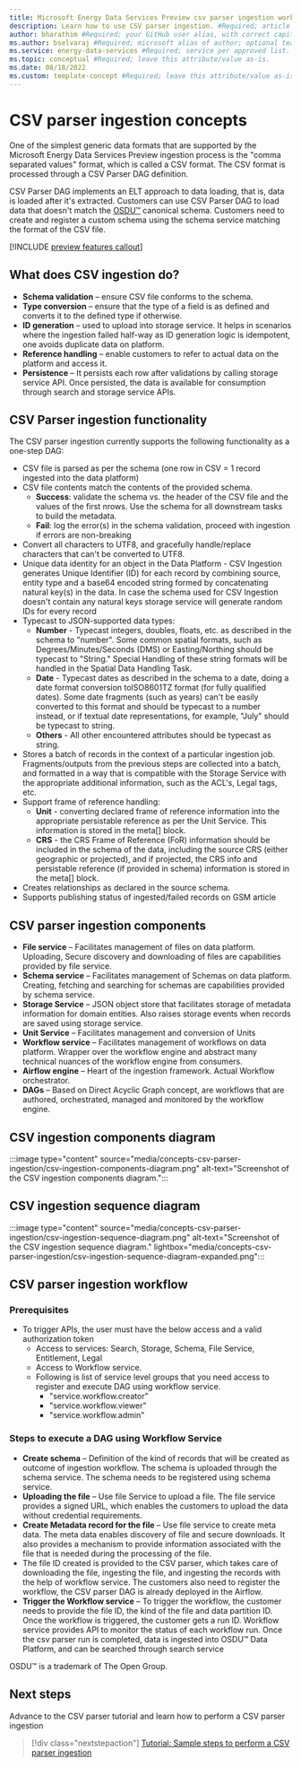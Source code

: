 ```yaml
---
title: Microsoft Energy Data Services Preview csv parser ingestion workflow concept #Required; page title is displayed in search results. Include the brand.
description: Learn how to use CSV parser ingestion. #Required; article description that is displayed in search results. 
author: bharathim #Required; your GitHub user alias, with correct capitalization.
ms.author: bselvaraj #Required; microsoft alias of author; optional team alias.
ms.service: energy-data-services #Required; service per approved list. slug assigned by ACOM.
ms.topic: conceptual #Required; leave this attribute/value as-is.
ms.date: 08/18/2022
ms.custom: template-concept #Required; leave this attribute/value as-is.
---
```


# CSV parser ingestion concepts

One of the simplest generic data formats that are supported by the Microsoft Energy Data Services Preview ingestion process is the "comma separated values" format, which is called a CSV format. The CSV format is processed through a CSV Parser DAG definition. 

CSV Parser DAG implements an ELT approach to data loading, that is, data is loaded after it's extracted. Customers can use CSV Parser DAG to load data that doesn't match the [OSDU&trade;](https://osduforum.org) canonical schema. Customers need to create and register a custom schema using the schema service matching the format of the CSV file.

[!INCLUDE [preview features callout](./includes/preview/preview-callout.md)]

## What does CSV ingestion do?

* **Schema validation** – ensure CSV file conforms to the schema.
* **Type conversion** – ensure that the type of a field is as defined and converts it to the defined type if otherwise.
* **ID generation** – used to upload into storage service. It helps in scenarios where the ingestion failed half-way as ID generation logic is idempotent, one avoids duplicate data on platform.
* **Reference handling** – enable customers to refer to actual data on the platform and access it.
* **Persistence** – It persists each row after validations by calling storage service API. Once persisted, the data is available for consumption through search and storage service APIs.

## CSV Parser ingestion functionality

The CSV parser ingestion currently supports the following functionality as a one-step DAG:

- CSV file is parsed as per the schema (one row in CSV = 1 record ingested into the data platform)
- CSV file contents match the contents of the provided schema.
    - **Success**: validate the schema vs. the header of the CSV file and the values of the first nrows. Use the schema for all downstream tasks to build the metadata.
    - **Fail**: log the error(s) in the schema validation, proceed with ingestion if errors are non-breaking
- Convert all characters to UTF8, and gracefully handle/replace characters that can't be converted to UTF8.
- Unique data identity for an object in the Data Platform - CSV Ingestion generates Unique Identifier (ID) for each record by combining source, entity type and a base64 encoded string formed by concatenating natural key(s) in the data. In case the schema used for CSV Ingestion doesn't contain any natural keys storage service will generate random IDs for every record
- Typecast to JSON-supported data types:
    - **Number** - Typecast integers, doubles, floats, etc. as described in the schema to "number". Some common spatial formats, such as Degrees/Minutes/Seconds (DMS) or Easting/Northing should be typecast to "String." Special Handling of these string formats will be handled in the Spatial Data Handling Task.
    - **Date** - Typecast dates as described in the schema to a date, doing a date format conversion toISO8601TZ format (for fully qualified dates). Some date fragments (such as years) can't be easily converted to this format and should be typecast to a number instead, or if textual date representations, for example, "July" should be typecast to string.
    - **Others** - All other encountered attributes should be typecast as string.
- Stores a batch of records in the context of a particular ingestion job. Fragments/outputs from the previous steps are collected into a batch, and formatted in a way that is compatible with the Storage Service with the appropriate additional information, such as the ACL's, Legal tags, etc.
- Support frame of reference handling:
    - **Unit** - converting declared frame of reference information into the appropriate persistable reference as per the Unit Service. This information is stored in the meta[] block.
    - **CRS** - the CRS Frame of Reference (FoR) information should be included in the schema of the data, including the source CRS (either geographic or projected), and if projected, the CRS info and persistable reference (if provided in schema) information is stored in the meta[] block.
- Creates relationships as declared in the source schema.
- Supports publishing status of ingested/failed records on GSM article

## CSV parser ingestion components

* **File service** – Facilitates management of files on data platform. Uploading, Secure discovery and downloading of files are capabilities provided by file service.
* **Schema service** – Facilitates management of Schemas on data platform. Creating, fetching and searching for schemas are capabilities provided by schema service.
* **Storage Service** – JSON object store that facilitates storage of metadata information for domain entities. Also raises storage events when records are saved using storage service.
* **Unit Service** – Facilitates management and conversion of Units
* **Workflow service** – Facilitates management of workflows on data platform. Wrapper over the workflow engine and abstract many technical nuances of the workflow engine from consumers.
* **Airflow engine** – Heart of the ingestion framework. Actual Workflow orchestrator.
* **DAGs** – Based on Direct Acyclic Graph concept, are workflows that are authored, orchestrated, managed and monitored by the workflow engine.

## CSV ingestion components diagram

:::image type="content" source="media/concepts-csv-parser-ingestion/csv-ingestion-components-diagram.png" alt-text="Screenshot of the CSV ingestion components diagram.":::

## CSV ingestion sequence diagram

:::image type="content" source="media/concepts-csv-parser-ingestion/csv-ingestion-sequence-diagram.png" alt-text="Screenshot of the CSV ingestion sequence diagram." lightbox="media/concepts-csv-parser-ingestion/csv-ingestion-sequence-diagram-expanded.png":::

## CSV parser ingestion workflow

### Prerequisites

* To trigger APIs, the user must have the below access and a valid authorization token
  * Access to services: Search, Storage, Schema, File Service, Entitlement, Legal
  * Access to Workflow service.
  * Following is list of service level groups that you need access to register and execute DAG using workflow service.
    * "service.workflow.creator"
    * "service.workflow.viewer"
    * "service.workflow.admin"

### Steps to execute a DAG using Workflow Service

* **Create schema** – Definition of the kind of records that will be created as outcome of ingestion workflow. The schema is uploaded through the schema service. The schema needs to be registered using schema service.
* **Uploading the file** – Use file Service to upload a file. The file service provides a signed URL, which enables the customers to upload the data without credential requirements.
* **Create Metadata record for the file** – Use file service to create meta data. The meta data enables discovery of file and secure downloads. It also provides a mechanism to provide information associated with the file that is needed during the processing of the file.  
* The file ID created is provided to the CSV parser, which takes care of downloading the file, ingesting the file, and ingesting the records with the help of workflow service. The customers also need to register the workflow, the CSV parser DAG is already deployed in the Airflow.
* **Trigger the Workflow service** – To trigger the workflow, the customer needs to provide the file ID, the kind of the file and data partition ID. Once the workflow is triggered, the customer gets a run ID.
Workflow service provides API to monitor the status of each workflow run. Once the csv parser run is completed, data is ingested into OSDU&trade; Data Platform, and can be searched through search service

OSDU&trade; is a trademark of The Open Group.

## Next steps
Advance to the CSV parser tutorial and learn how to perform a CSV parser ingestion
> [!div class="nextstepaction"]
> [Tutorial: Sample steps to perform a CSV parser ingestion](tutorial-csv-ingestion.md)